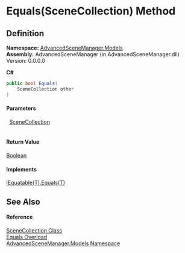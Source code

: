 # Equals(SceneCollection) Method




## Definition
**Namespace:** <a href="N_AdvancedSceneManager_Models.md">AdvancedSceneManager.Models</a>  
**Assembly:** AdvancedSceneManager (in AdvancedSceneManager.dll) Version: 0.0.0.0

**C#**
``` C#
public bool Equals(
	SceneCollection other
)
```



#### Parameters
<dl><dt>  <a href="T_AdvancedSceneManager_Models_SceneCollection.md">SceneCollection</a></dt><dd> </dd></dl>

#### Return Value
<a href="https://learn.microsoft.com/dotnet/api/system.boolean" target="_blank" rel="noopener noreferrer">Boolean</a>

#### Implements
<a href="https://learn.microsoft.com/dotnet/api/system.iequatable-1.equals" target="_blank" rel="noopener noreferrer">IEquatable(T).Equals(T)</a>  


## See Also


#### Reference
<a href="T_AdvancedSceneManager_Models_SceneCollection.md">SceneCollection Class</a>  
<a href="Overload_AdvancedSceneManager_Models_SceneCollection_Equals.md">Equals Overload</a>  
<a href="N_AdvancedSceneManager_Models.md">AdvancedSceneManager.Models Namespace</a>  
